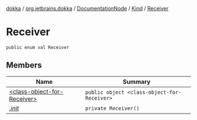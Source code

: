 [dokka](../../../../index.md) / [org.jetbrains.dokka](../../../index.md) / [DocumentationNode](../../index.md) / [Kind](../index.md) / [Receiver](index.md)

# Receiver

```
public enum val Receiver
```
## Members
| Name | Summary |
|------|---------|
|[&lt;class-object-for-Receiver&gt;](_class-object-for-Receiver_/index.md)|`public object <class-object-for-Receiver>`<br>|
|[*.init*](_init_.md)|`private Receiver()`<br>|
